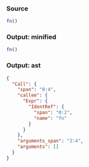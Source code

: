 ### Source
```js parse:expr
fn()
```

### Output: minified
```js
fn()
```

### Output: ast
```json
{
  "Call": {
    "span": "0:4",
    "callee": {
      "Expr": {
        "IdentRef": {
          "span": "0:2",
          "name": "fn"
        }
      }
    },
    "arguments_span": "2:4",
    "arguments": []
  }
}
```
